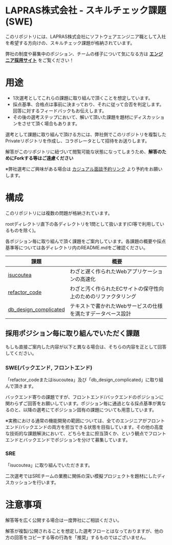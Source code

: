 # LAPRAS株式会社 - スキルチェック課題(SWE)

このリポジトリには、LAPRAS株式会社にソフトウェアエンジニア職として入社を希望する方向けの、スキルチェック課題が格納されています。

弊社の制度や募集中のポジション、チームの様子について気になる方は **[エンジニア採用サイト](https://corp.lapras.com/recruit-engineer/)** をご覧ください！

# 用途

- 1次選考としてこれらの課題に取り組んで頂くことを想定しています。
- 採点基準、合格点は事前に決まっており、それに従って合否を判定します。回答に対するフィードバックもお伝えします。
- その後の選考ステップにおいて、解いて頂いた課題を題材にディスカッションをさせて頂く場合もあります。

選考として課題に取り組んで頂ける方には、弊社側でこのリポジトリを複製したPrivateリポジトリを作成し、コラボレータとして招待をお送りします。

解答がこのリポジトリに紐づいて閲覧可能な状態になってしまうため、**解答のためにForkする等はご遠慮ください**

※弊社選考にご興味がある場合は [カジュアル面談予約リンク](https://calendar.app.google/DDLdNajM9B4ig285A) より予約をお願いします。

# 構成

このリポジトリには複数の問題が格納されています。

rootディレクトリ直下の各ディレクトリを1問として扱います(CI等で利用しているものを除く)。

各ポジション毎に取り組んで頂く課題をご案内しています。各課題の概要や採点基準等については各ディレクトリ内のREADME.mdをご確認ください。

|課題| 概要 |
|--- | --- |
|[isucoutea](https://github.com/lapras-inc/exam-swe-template/tree/main/isucoutea)|わざと遅く作られたWebアプリケーションの高速化|
|[refactor_code](https://github.com/lapras-inc/exam-swe-template/tree/main/refactor_code)|わざと汚く作られたECサイトの保守性向上のためのリファクタリング|
|[db_design_complicated](https://github.com/lapras-inc/exam-swe-template/tree/main/db_design_complicated)|テキストで書かれたWebサービスの仕様を満たすデータベース設計|

## 採用ポジション毎に取り組んでいただく課題

もしも直接ご案内した内容が以下と異なる場合は、そちらの内容を正として回答してください。

### SWE(バックエンド, フロントエンド)

「refactor_codeまたはisucoutea」及び「db_design_complicated」に取り組んで頂きます。

バックエンド寄りの課題ですが、フロントエンド/バックエンドのポジションに関わらずご回答をお願いしています。ポジション毎に通過となる採点基準が異なるのと、以降の選考にてポジション固有の課題についても用意しています。
    
※実務における通常の機能開発の範囲については、全てのエンジニアがフロントエンド/バックエンドの両方を担当できる状態を目指しています。その他の高度な技術的な課題解決において、どちらを主に担当頂くか、という観点でフロントエンドとバックエンドでポジションを分けて募集しています。

### SRE

「isucoutea」に取り組んでいただきます。

二次選考ではSREチームの業務に関係の深い模擬プロジェクトを題材にしたディスカッションを行います。

# 注意事項

解答等を広く公開する場合は一度弊社にご相談ください。

解答が複製/公開されることを想定した選考フローとはなっておりますが、他の方の回答をコピーする等の行為を「推奨」するものではございません。
